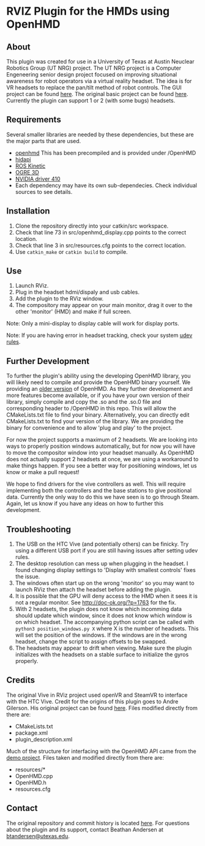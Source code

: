 # RVIZ Plugin for the HMDs using OpenHMD

## About
This plugin was created for use in a University of Texas at Austin Neuclear Robotics Group (UT NRG) project. The UT NRG project is a Computer Engeneering senior design project focused on improving situational awareness for robot operators via a virtual reality headset. The idea is for VR headsets to replace the pan/tilt method of robot controls. The GUI project can be found [here](https://github.com/UTNuclearRoboticsPublic/project-crunch). The original basic project can be found [here](https://github.com/UTNuclearRoboticsPublic/ece-senior-design). Currently the plugin can support 1 or 2 (with some bugs) headsets.

## Requirements
Several smaller libraries are needed by these dependencies, but these are the major parts that are used.
* [openhmd](https://github.com/OpenHMD/OpenHMD) This has been precompiled and is provided under /OpenHMD
* [hidapi](https://packages.debian.org/source/jessie/hidapi)
* [ROS Kinetic](http://wiki.ros.org/kinetic)
* [OGRE 3D](https://www.ogre3d.org/)
* [NVIDIA driver 410](https://www.nvidia.com/object/unix.html)
* Each dependency may have its own sub-dependecies. Check individual sources to see details.

## Installation
1. Clone the repository directly into your catkin/src workspace.
2. Check that line 73 in src/openhmd_display.cpp points to the correct location.
3. Check that line 3 in src/resources.cfg points to the correct location.
4. Use `catkin_make` or `catkin build` to compile.

## Use
1. Launch RViz.
2. Plug in the headset hdmi/dispaly and usb cables.
3. Add the plugin to the RViz window.
4. The compository may appear on your main monitor, drag it over to the other 'monitor' (HMD) and make if full screen.

Note: Only a mini-display to display cable will work for display ports.

Note: If you are having error in headset tracking, check your system [udev rules](https://github.com/OpenHMD/OpenHMD/wiki/Udev-rules-list).

## Further Development
To further the plugin's ability using the developing OpenHMD library, you will likely need to compile and provide the OpenHMD binary yourself. We providing an [older version](https://github.com/OpenHMD/OpenHMD/tree/4ca169b49ab4ea4bee2a8ea519d9ba8dcf662bd5) of OpenHMD. As they further development and more features become available, or if you have your own version of their library, simply compile and copy the .so and the .so.0 file and corresponding header to /OpenHMD in this repo. This will allow the CMakeLists.txt file to find your binary. Alternatively, you can directly edit CMakeLists.txt to find your version of the library. We are providing the binary for convenience and to allow 'plug and play' to the project.

For now the project supports a maximum of 2 headsets. We are looking into ways to properly position windows automatically, but for now you will have to move the compositor window into your headset manually. As OpenHMD does not actually support 2 headsets at once, we are using a workaround to make things happen. If you see a better way for positioning windows, let us know or make a pull request!

We hope to find drivers for the vive controllers as well. This will require implementing both the controllers and the base stations to give positional data. Currently the only way to do this we have seen is to go through Steam. Again, let us know if you have any ideas on how to further this development.

## Troubleshooting
1. The USB on the HTC Vive (and potentially others) can be finicky. Try using a different USB port if you are still having issues after setting udev rules.
2. The desktop resolution can mess up when plugging in the headset. I found changing display settings to 'Display with smallest controls' fixes the issue.
3. The windows often start up on the wrong 'monitor' so you may want to launch RViz then attach the headset before adding the plugin.
4. It is possible that the GPU will deny access to the HMD when it sees it is not a regular monitor. See http://doc-ok.org/?p=1763 for the fix.
5. With 2 headsets, the plugin does not know which incomming data should update which window, since it does not know which window is on which headset. The accompanying python script can be called with `python3 position_windows.py X` where X is the number of headsets. This will set the position of the windows. If the windows are in the wrong headset, change the script to assign offsets to be swapped. 
6. The headsets may appear to drift when viewing. Make sure the plugin initializes with the headsets on a stable surface to initialize the gyros properly.

## Credits
The original Vive in RViz project used openVR and SteamVR to interface with the HTC Vive. Credit for the origins of this plugin goes to Andre Gilerson. His original project can be found [here](https://github.com/AndreGilerson/rviz_vive). Files modified directly from there are:
* CMakeLists.txt
* package.xml
* plugin_description.xml

Much of the structure for interfacing with the OpenHMD API came from the [demo project](https://github.com/OpenHMD/OpenHMDDemo). Files taken and modified directly from there are:
* resources/*
* OpenHMD.cpp
* OpenHMD.h
* resources.cfg

## Contact
The original repository and commit history is located [here](https://github.com/btandersen383/rviz_openhmd). For questions about the plugin and its support, contact Beathan Andersen at btandersen@utexas.edu.
